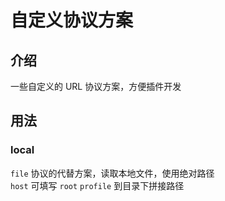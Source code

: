 # 自定义协议方案


## 介绍

一些自定义的 URL 协议方案，方便插件开发

## 用法

### local

`file` 协议的代替方案，读取本地文件，使用绝对路径  
`host` 可填写 `root` `profile` 到目录下拼接路径
